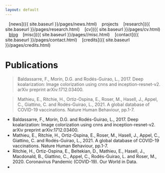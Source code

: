```yaml
---
layout: default
---
```


<a href="{{ site.baseurl }}/index.html" class="back2"><i class="fa fa-home" aria-hidden="true"></i></a> &nbsp;&nbsp; 
[news]({{ site.baseurl }}/pages/news.html) &nbsp;&nbsp; projects &nbsp;&nbsp; [research]({{ site.baseurl }}/pages/research.html) &nbsp;&nbsp;
[cv]({{ site.baseurl }}/pages/cv.html) &nbsp;&nbsp; [blog](https://medium.com/@lucasrg) &nbsp;&nbsp; [misc]({{ site.baseurl }}/pages//misc.html) &nbsp;&nbsp;
[contact]({{ site.baseurl }}/pages/contact.html) &nbsp;&nbsp; [credits]({{ site.baseurl }}/pages/credits.html)<br/>
# Publications

> Baldassarre, F., Morín, D.G. and Rodés-Guirao, L., 2017. Deep koalarization: Image colorization using cnns and
  inception-resnet-v2. arXiv preprint arXiv:1712.03400.

> Mathieu, E., Ritchie, H., Ortiz-Ospina, E., Roser, M., Hasell, J., Appel, C., Giattino, C. and Rodés-Guirao, L., 2021.
  A global database of COVID-19 vaccinations. Nature Human Behaviour, pp.1-7.

- Baldassarre, F., Morín, D.G. and Rodés-Guirao, L., 2017. Deep koalarization: Image colorization using cnns and
  inception-resnet-v2. arXiv preprint arXiv:1712.03400.
- Mathieu, E., Ritchie, H., Ortiz-Ospina, E., Roser, M., Hasell, J., Appel, C., Giattino, C. and Rodés-Guirao, L., 2021.
  A global database of COVID-19 vaccinations. Nature Human Behaviour, pp.1-7.
- Ritchie, H., Ortiz-Ospina, E., Beltekian, D., Mathieu, E., Hasell, J., Macdonald, B., Giattino, C., Appel, C.,
  Rodés-Guirao, L. and Roser, M., 2020. Coronavirus Pandemic (COVID-19). Our World in Data.
- 


